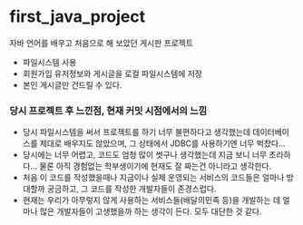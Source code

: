 # first_java_project
자바 언어를 배우고 처음으로 해 보았던 게시판 프로젝트

- 파일시스템 사용
- 회원가입 유저정보와 게시글을 로컬 파일시스템에 저장
- 본인 게시글만 건드릴 수 있다.

### 당시 프로젝트 후 느낀점, 현재 커밋 시점에서의 느낌
- 당시 파일시스템을 써서 프로젝트를 하기 너무 불편하다고 생각했는데 데이터베이스를 제대로 배우지도 않았으며,
  그 상태에서 JDBC를 사용하기엔 너무 벅찼다...
- 당시에는 너무 어렵고, 코드도 엄청 많이 썻구나 생각했는데 지금 보니 너무 초라하다...
물론 아직 경험없는 학부생이기에 현재도 잘 짜는건 아니라고 생각한다.
- 처음 이 코드를 작성했을때나 지금이나 실제 운영되는 서비스의 코드들은 얼마나 방대할까 궁금하고,
  그 코드를 작성한 개발자들이 존경스럽다.
- 현재는 우리가 아무렇지 않게 사용하는 서비스들(배달의민족 등)을 개발하는 데 얼마나 많은 개발자들이 고생했을까
하는 생각이 든다. 모두 대단한 것 같다.

